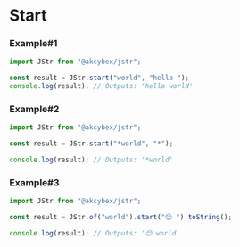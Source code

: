 # Start

### Example#1

```javascript
import JStr from "@akcybex/jstr";

const result = JStr.start("world", "hello ");
console.log(result); // Outputs: 'hello world'
```

### Example#2

```javascript
import JStr from "@akcybex/jstr";

const result = JStr.start("*world", "*");

console.log(result); // Outputs: '*world'
```

### Example#3

```javascript
import JStr from "@akcybex/jstr";

const result = JStr.of("world").start("😊 ").toString();

console.log(result); // Outputs: '😊 world'
```
